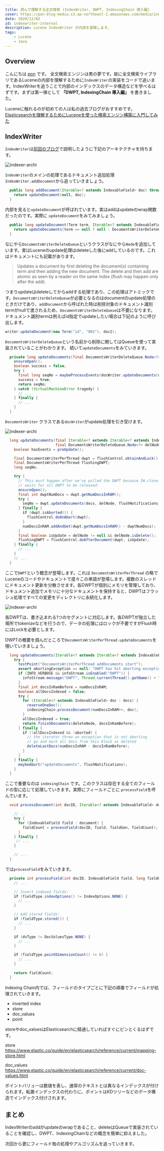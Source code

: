 ```yaml
---
title: 読んで理解する全文検索 (IndexWriter, DWPT, IndexingChain 導入編)
cover: https://pon-blog-media.s3.ap-northeast-1.amazonaws.com/media/indexwriter1.jpg
date: 2020/12/02
id: indexwriter-internal
description: Lucene IndexWriter の内部を冒険します。
tags:
    - Lucene
    - Java
---
```


## Overview

こんにちは [pon](https://twitter.com/po3rin) です。
全文検索エンジンは男の夢です。故に全文検索ライブラリであるLuceneの内部を理解するために```IndexWriter```の実装をコードで追います。IndexWriterを追うことで内部のインデックスのデータ構造などを学べるはずです。まずは第一弾として **「DWPT, IndexingChain 導入編」** を書きました。

Luceneに触れるのが初めての人は私の過去ブログがおすすめです。
[Elasticsearchを理解するためにLuceneを使った検索エンジン構築に入門してみた](https://po3rin.com/blog/try-lucene)

## IndexWriter

```IndexWriter```は[前回のブログ](https://po3rin.com/blog/try-lucene)で説明したように下記のアーキテクチャを持ちます。

![indexer-archi](https://pon-blog-media.s3.ap-northeast-1.amazonaws.com/media/lucene-archi.png)

```IndexWriter```のメインの処理であるドキュメント追加処理```IndexWriter.addDocument```から追っていきましょう。

```java
  public long addDocument(Iterable<? extends IndexableField> doc) throws IOException {
    return updateDocument(null, doc);
  }
```

内部を見ると```updateDocument```が呼ばれています。実はaddはupdateのwrap関数だったのです。実際に ```updateDocument```をみてみましょう。

```java
  public long updateDocument(Term term, Iterable<? extends IndexableField> doc) throws IOException {
    return updateDocuments(term == null ? null : DocumentsWriterDeleteQueue.newNode(term), List.of(doc));
  }
```

なにやら```DocumentsWriterDeleteQueue```というクラスがなにやら```Node```を追加しています。実はLuceneのupdate処理はdeleteした後にaddしているのです。これはドキュメントにも記載があります。

> Updates a document by first deleting the document(s) containing term and then adding the new document. The delete and then add are atomic as seen by a reader on the same index (flush may happen only after the add).

つまりupdateはdeleteしてからaddする処理であり、この処理はアトミックです。```DocumentsWriterDeleteQueue```が必要となるのはdocumentのupdate処理のときだけであり、```addDocument```から呼ばれた時は削除対象のドキュメント識別termがnullで渡されるため、```DocumentsWriterDeleteQueue```は不要になります。ドキュメント識別termは例えばid指定でupdateしたい場合は下記のように呼び出します。

```java
writer.updateDocument(new Term("id", "001"), doc2);
```

```DocumentsWriterDeleteQueue```という名前から削除に関してはQueueを使って実装されていることがわかります。
続いて```updateDocuments```をみていきます。

```java
  private long updateDocuments(final DocumentsWriterDeleteQueue.Node<?> delNode, Iterable<? extends Iterable<? extends IndexableField>> docs) throws IOException {
    ensureOpen();
    boolean success = false;
    try {
      final long seqNo = maybeProcessEvents(docWriter.updateDocuments(docs, delNode));
      success = true;
      return seqNo;
    } catch (VirtualMachineError tragedy) {
      // ...
    } finally {
      // ...
    }
  }
```

```DocumentsWriter``` クラスである```docWriter```がupdate処理を引き受けます。

![indexer-archi](https://pon-blog-media.s3.ap-northeast-1.amazonaws.com/media/docwriter.png)

```java
  long updateDocuments(final Iterable<? extends Iterable<? extends IndexableField>> docs,
                       final DocumentsWriterDeleteQueue.Node<?> delNode) throws IOException {
    boolean hasEvents = preUpdate();

    final DocumentsWriterPerThread dwpt = flushControl.obtainAndLock();
    final DocumentsWriterPerThread flushingDWPT;
    long seqNo;

    try {
      // This must happen after we've pulled the DWPT because IW.close
      // waits for all DWPT to be released:
      ensureOpen();
      final int dwptNumDocs = dwpt.getNumDocsInRAM();
      try {
        seqNo = dwpt.updateDocuments(docs, delNode, flushNotifications);
      } finally {
        if (dwpt.isAborted()) {
          flushControl.doOnAbort(dwpt);
        }
        numDocsInRAM.addAndGet(dwpt.getNumDocsInRAM() - dwptNumDocs);
      }
      final boolean isUpdate = delNode != null && delNode.isDelete();
      flushingDWPT = flushControl.doAfterDocument(dwpt, isUpdate);
    } finally {
      // ...
    }
    // ...
  }
```

ここで```DWPT```という概念が登場します。これは ```DocumentsWriterPerThread``` の略でLuceneのコードやドキュメントで度々この単語が登場します。複数のスレッドにドキュメント更新を分散させます。各DWPTが個別にメモリを管理しており、ドキュメント追加でメモリに十分なドキュメントを保持すると、DWPTはフラッシュ処理ですべての変更をディレクトリに永続化します。

![indexer-archi](https://pon-blog-media.s3.ap-northeast-1.amazonaws.com/media/dwpt.png)

各DWPTは、書き込まれる1つのセグメントに対応します。各DWPTが独立した場所でtokenizeなどを行うので、データの処理にはロックが不要ですがFlush時にはLockを必要とします。

DWPTの概要を掴んだところで```DocumentsWriterPerThread.updateDocuments```を覗いていきましょう。

```java
  long updateDocuments(Iterable<? extends Iterable<? extends IndexableField>> docs, DocumentsWriterDeleteQueue.Node<?> deleteNode, DocumentsWriter.FlushNotifications flushNotifications) throws IOException {
    try {
      testPoint("DocumentsWriterPerThread addDocuments start");
      assert abortingException == null: "DWPT has hit aborting exception but is still indexing";
      if (INFO_VERBOSE && infoStream.isEnabled("DWPT")) {
        infoStream.message("DWPT", Thread.currentThread().getName() + " update delTerm=" + deleteNode + " docID=" + numDocsInRAM + " seg=" + segmentInfo.name);
      }
      final int docsInRamBefore = numDocsInRAM;
      boolean allDocsIndexed = false;
      try {
        for (Iterable<? extends IndexableField> doc : docs) {
          reserveOneDoc();
          indexingChain.processDocument(numDocsInRAM++, doc);
        }
        allDocsIndexed = true;
        return finishDocuments(deleteNode, docsInRamBefore);
      } finally {
        if (!allDocsIndexed && !aborted) {
          // the iterator threw an exception that is not aborting
          // go and mark all docs from this block as deleted
          deleteLastDocs(numDocsInRAM - docsInRamBefore);
        }
      }
    } finally {
      maybeAbort("updateDocuments", flushNotifications);
    }
  }
```
ここで重要なのは ```indexingChain``` です。このクラスは存在する全てのフィールドの型に応じて処理していきます。実際にフィールドごとに ```processField```を呼んでいます。

```java
  void processDocument(int docID, Iterable<? extends IndexableField> document) throws IOException {

    // ...
    try {
      for (IndexableField field : document) {
        fieldCount = processField(docID, field, fieldGen, fieldCount);
      }
    } finally {
     // ...
    }

    // ...
  }
```

では```processField```をみていきます。

```java
  private int processField(int docID, IndexableField field, long fieldGen, int fieldCount) throws IOException {
    // ...

    // Invert indexed fields:
    if (fieldType.indexOptions() != IndexOptions.NONE) {
      // ...
    }

    // Add stored fields:
    if (fieldType.stored()) {
      // ...
    }

    if (dvType != DocValuesType.NONE) {
      // ...
    }

    if (fieldType.pointDimensionCount() != 0) {
      // ...
    }
    
    return fieldCount;
  }

```

Indexing Chain内では、フィールドのタイプごとに下記の順番でフィールドが処理されていきます。

* inverted index
* store
* doc_values
* point

storeやdoc_valuesはElasticsearchに精通していればすぐにピンとくるはずです。

store
https://www.elastic.co/guide/en/elasticsearch/reference/current/mapping-store.html

doc_values
https://www.elastic.co/guide/en/elasticsearch/reference/current/doc-values.html

ポイントバリューは数値を表し、通常のテキストとは異なるインデックスが付けられます。転置インデックスの代わりに、ポイントはKDツリーなどのデータ構造でインデックス付けされます。

## まとめ

IndexWriterのaddがupdateのwrapであること、deleteはQueueで実装されていることを確認し、DWPT、IndexingChainなどの概念を簡単に抑えました。

次回から更にフィールド毎の処理やアルゴリズムを追っていきます。
